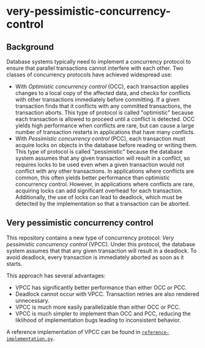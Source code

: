 # very-pessimistic-concurrency-control

## Background

Database systems typically need to implement a concurrency protocol to ensure that parallel transactions cannot interfere with each other. Two classes of concurrency protocols have achieved widespread use:

* With *Optimistic concurrency control* (OCC), each transaction applies changes to a local copy of the affected data, and  checks for conflicts with other transactions immediately before committing. If a given transaction finds that it conflicts with any committed transactions, the transaction aborts. This type of protocol is called "optimistic" because each transaction is allowed to proceed until a conflict is detected. OCC yields high performance when conflicts are rare, but can cause a large number of transaction restarts in applications that have many conflicts.
* With *Pessimistic concurrency control* (PCC), each transaction must acquire locks on objects in the database before reading or writing them. This type of protocol is called "pessimistic" because the database system assumes that any given transaction will result in a conflict, so requires locks to be used even when a given transaction would not conflict with any other transactions. In applications where conflicts are common, this often yields better performance than optimistic concurrency control. However, in applications where conflicts are rare, acquiring locks can add significant overhead for each transaction. Additionally, the use of locks can lead to deadlock, which must be detected by the implementation so that a transaction can be aborted.

## Very pessimistic concurrency control

This repository contains a new type of concurrency protocol: *Very pessimistic concurrency control* (VPCC). Under this protocol, the database system assumes that that any given transaction will result in a deadlock. To avoid deadlock, every transaction is immediately aborted as soon as it starts.

This approach has several advantages:

* VPCC has significantly better performance than either OCC or PCC.
* Deadlock cannot occur with VPCC. Transaction retries are also rendered unnecessary.
* VPCC is much more easily parallelizable than either OCC or PCC.
* VPCC is much simpler to implement than OCC and PCC, reducing the liklihood of implementation bugs leading to inconsistent behavior.

A reference implementation of VPCC can be found in [`reference-implementation.py`](./reference-implementation.py).
